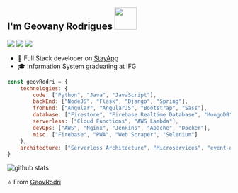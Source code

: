 <h2> I'm Geovany Rodrigues <img src="https://media.giphy.com/media/PZShNCt8E51Ti/giphy.gif" width="50"></h2>

[![](https://img.shields.io/badge/LinkedIn-geovrodri-blue)](https://www.linkedin.com/in/geovrodri/)
[![](https://img.shields.io/badge/Gmail-geovanyscv%40gmail.com-red)](mailto:geovanyscv@gmail.com)
[![](https://img.shields.io/badge/Website-geovany.dev-orange)](https://geovany.dev)

- 🚀  Full Stack developer on <a href="https://stayapp.com.br">StayApp</a>
- 🎓  Information System graduating at IFG

```javascript
const geovRodri = {
    technologies: {
        code: ["Python", "Java", "JavaScript"],
        backEnd: ["NodeJS", "Flask", "Django", "Spring"],
        fronEnd: ["Angular", "AngularJS", "Bootstrap", "Sass"],
        database: ["Firestore", "Firebase Realtime Database", "MongoDB", "MySQL", "PostgreSQL", "Elasticsearch"],
        serverless: ["Cloud Functions", "AWS Lambda"],
        devOps: ["AWS", "Nginx", "Jenkins", "Apache", "Docker"],
        misc: ["Firebase", "PWA", "Web Scraper", "Selenium"]
    },
    architecture: ["Serverless Architecture", "Microservices", "event-driven", "Single page applications"],
}
```

![github stats](https://github-readme-stats.vercel.app/api?username=GeovRodri&show_icons=true)

⭐️ From [GeovRodri](https://github.com/GeovRodri)
